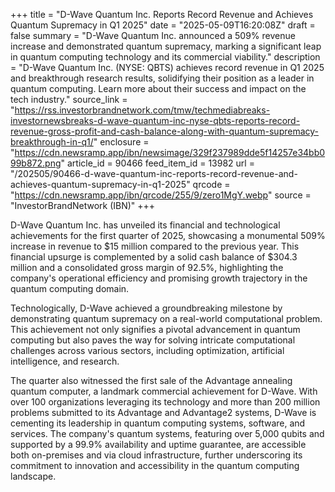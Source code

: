 +++
title = "D-Wave Quantum Inc. Reports Record Revenue and Achieves Quantum Supremacy in Q1 2025"
date = "2025-05-09T16:20:08Z"
draft = false
summary = "D-Wave Quantum Inc. announced a 509% revenue increase and demonstrated quantum supremacy, marking a significant leap in quantum computing technology and its commercial viability."
description = "D-Wave Quantum Inc. (NYSE: QBTS) achieves record revenue in Q1 2025 and breakthrough research results, solidifying their position as a leader in quantum computing. Learn more about their success and impact on the tech industry."
source_link = "https://rss.investorbrandnetwork.com/tmw/techmediabreaks-investornewsbreaks-d-wave-quantum-inc-nyse-qbts-reports-record-revenue-gross-profit-and-cash-balance-along-with-quantum-supremacy-breakthrough-in-q1/"
enclosure = "https://cdn.newsramp.app/ibn/newsimage/329f237989dde5f14257e34bb099b872.png"
article_id = 90466
feed_item_id = 13982
url = "/202505/90466-d-wave-quantum-inc-reports-record-revenue-and-achieves-quantum-supremacy-in-q1-2025"
qrcode = "https://cdn.newsramp.app/ibn/qrcode/255/9/zero1MgY.webp"
source = "InvestorBrandNetwork (IBN)"
+++

<p>D-Wave Quantum Inc. has unveiled its financial and technological achievements for the first quarter of 2025, showcasing a monumental 509% increase in revenue to $15 million compared to the previous year. This financial upsurge is complemented by a solid cash balance of $304.3 million and a consolidated gross margin of 92.5%, highlighting the company's operational efficiency and promising growth trajectory in the quantum computing domain.</p><p>Technologically, D-Wave achieved a groundbreaking milestone by demonstrating quantum supremacy on a real-world computational problem. This achievement not only signifies a pivotal advancement in quantum computing but also paves the way for solving intricate computational challenges across various sectors, including optimization, artificial intelligence, and research.</p><p>The quarter also witnessed the first sale of the Advantage annealing quantum computer, a landmark commercial achievement for D-Wave. With over 100 organizations leveraging its technology and more than 200 million problems submitted to its Advantage and Advantage2 systems, D-Wave is cementing its leadership in quantum computing systems, software, and services. The company's quantum systems, featuring over 5,000 qubits and supported by a 99.9% availability and uptime guarantee, are accessible both on-premises and via cloud infrastructure, further underscoring its commitment to innovation and accessibility in the quantum computing landscape.</p>